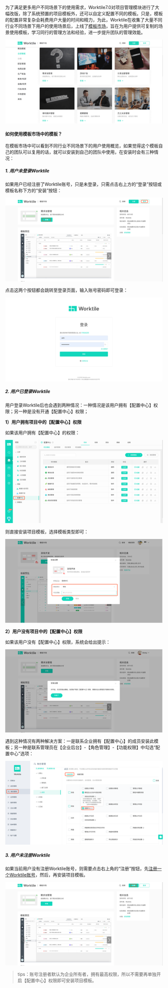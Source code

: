 为了满足更多用户不同场景下的使用需求，Worktile7.0对项目管理模块进行了大幅改版，除了系统预置的项目模板外，还可以自定义配置不同的模板。只是，模板的配置非常复杂会耗费用户大量的时间和精力，为此，Worktile在收集了大量不同行业不同场景下用户的使用场景后，上线了[模板市场](https://apps.worktile.com/templates)，旨在为用户提供可复制的场景使用模板，学习同行的管理方法和经验，进一步提升团队的管理效能。

![](/assets/0-模板市场.png)

#### 如何使用模板市场中的模板？
在模板市场中可以看到不同行业不同场景下的用户使用概览，如果觉得这个模板自己的团队可以复用的话，就可以安装到自己的团队中使用，在安装时会有三种情况：

##### 1. 用户未登录Worktile
如果用户已经注册了Worktile账号，只是未登录，只需点击右上方的“登录”按钮或模板名称下方的“安装”按钮：

![](/assets/0-安装模板1.png)

点击这两个按钮都会跳转至登录页面，输入账号密码即可登录：

![](/assets/2-登录页面.png)

##### 2. 用户已登录Worktile
用户登录Worktile后也会遇到两种情况：一种情况是该用户拥有【配置中心】权限；另一种是没有开通【配置中心】权限；

**1）用户拥有项目中的【配置中心】权限**

如果该用户拥有【配置中心】的权限：

![](/assets/配置中心权限1.png)

则直接安装项目模板，选择模板类型即可：

![](/assets/4-安装模板.png)

**2）用户没有项目中的【配置中心】权限**

如果该用户没有【配置中心】权限，系统会给出提示：

![](/assets/0-配置中心权限1.png)

遇到这种情况有两种解决方案：一是联系企业拥有【配置中心】的成员安装此模板；另一种是联系管理员在【企业后台】-【角色管理】-【功能权限】中勾选“配置中心”选项：

![](/assets/配置中心权限2.png)

##### 3. 用户未注册Worktile
如果当前用户没有注册Worktile账号，则需要点击右上角的“注册”按钮，先[注册一个Worktile账号](/help/new/building-team.md)，然后，再安装项目模板。

![](/assets/0-模板市场-注册.png)

> tips：账号注册者默认为企业所有者，拥有最高权限，所以不需要再单独开启【配置中心】权限即可安装项目模板。








